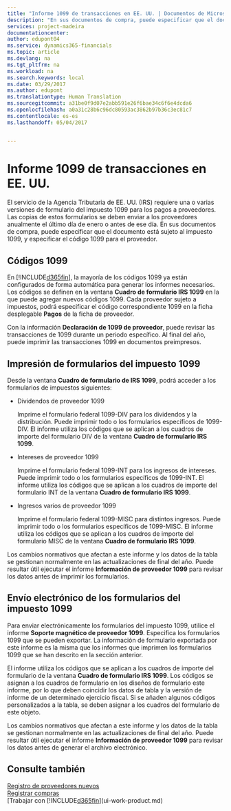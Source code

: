 ```yaml
---
title: "Informe 1099 de transacciones en EE. UU. | Documentos de Microsoft"
description: "En sus documentos de compra, puede especificar que el documento está sujeto al impuesto 1099, y especificar el código 1099 para el proveedor."
services: project-madeira
documentationcenter: 
author: edupont04
ms.service: dynamics365-financials
ms.topic: article
ms.devlang: na
ms.tgt_pltfrm: na
ms.workload: na
ms.search.keywords: local
ms.date: 03/29/2017
ms.author: edupont
ms.translationtype: Human Translation
ms.sourcegitcommit: a31be0f9d07e2abb591e26f6bae34c6f6e4dcda6
ms.openlocfilehash: a0a31c28b6c96dc80593ac3862b97b36c3ec81c7
ms.contentlocale: es-es
ms.lasthandoff: 05/04/2017


---
```

# <a name="reporting-1099-transactions-in-the-us"></a>Informe 1099 de transacciones en EE. UU.
El servicio de la Agencia Tributaria de EE. UU. (IRS) requiere una o varias versiones de formulario del impuesto 1099 para los pagos a proveedores. Las copias de estos formularios se deben enviar a los proveedores anualmente el último día de enero o antes de ese día. En sus documentos de compra, puede especificar que el documento está sujeto al impuesto 1099, y especificar el código 1099 para el proveedor.  

## <a name="1099-codes"></a>Códigos 1099
En [!INCLUDE[d365fin](includes/d365fin_md.md)], la mayoría de los códigos 1099 ya están configurados de forma automática para generar los informes necesarios. Los códigos se definen en la ventana **Cuadro de formulario IRS 1099** en la que puede agregar nuevos códigos 1099. Cada proveedor sujeto a impuestos, podrá especificar el código correspondiente 1099 en la ficha desplegable **Pagos** de la ficha de proveedor.  

Con la información **Declaración de 1099 de proveedor**, puede revisar las transacciones de 1099 durante un periodo específico. Al final del año, puede imprimir las transacciones 1099 en documentos preimpresos.  

## <a name="printing-1099-tax-forms"></a>Impresión de formularios del impuesto 1099
Desde la ventana **Cuadro de formulario de IRS 1099**, podrá acceder a los formularios de impuestos siguientes:  

* Dividendos de proveedor 1099  

  Imprime el formulario federal 1099-DIV para los dividendos y la distribución. Puede imprimir todo o los formularios específicos de 1099-DIV. El informe utiliza los códigos que se aplican a los cuadros de importe del formulario DIV de la ventana **Cuadro de formulario IRS 1099**.  
* Intereses de proveedor 1099  

  Imprime el formulario federal 1099-INT para los ingresos de intereses. Puede imprimir todo o los formularios específicos de 1099-INT. El informe utiliza los códigos que se aplican a los cuadros de importe del formulario INT de la ventana **Cuadro de formulario IRS 1099**.  
* Ingresos varios de proveedor 1099  

  Imprime el formulario federal 1099-MISC para distintos ingresos. Puede imprimir todo o los formularios específicos de 1099-MISC. El informe utiliza los códigos que se aplican a los cuadros de importe del formulario MISC de la ventana **Cuadro de formulario IRS 1099**.  

Los cambios normativos que afectan a este informe y los datos de la tabla se gestionan normalmente en las actualizaciones de final del año.
Puede resultar útil ejecutar el informe **Información de proveedor 1099** para revisar los datos antes de imprimir los formularios.

## <a name="submitting-1099-tax-forms-electronically"></a>Envío electrónico de los formularios del impuesto 1099
Para enviar electrónicamente los formularios del impuesto 1099, utilice el informe **Soporte magnético de proveedor 1099**. Especifica los formularios 1099 que se pueden exportar. La información de formulario exportada por este informe es la misma que los informes que imprimen los formularios 1099 que se han descrito en la sección anterior.  

El informe utiliza los códigos que se aplican a los cuadros de importe del formulario de la ventana **Cuadro de formulario IRS 1099**. Los códigos se asignan a los cuadros de formulario en los diseños de formulario este informe, por lo que deben coincidir los datos de tabla y la versión de informe de un determinado ejercicio fiscal. Si se añaden algunos códigos personalizados a la tabla, se deben asignar a los cuadros del formulario de este objeto.  

Los cambios normativos que afectan a este informe y los datos de la tabla se gestionan normalmente en las actualizaciones de final del año.
Puede resultar útil ejecutar el informe **Información de proveedor 1099** para revisar los datos antes de generar el archivo electrónico.  

## <a name="see-also"></a>Consulte también
[Registro de proveedores nuevos](purchasing-how-register-new-vendors.md)  
[Registrar compras](purchasing-how-record-purchases.md)  
[Trabajar con [!INCLUDE[d365fin](includes/d365fin_md.md)](ui-work-product.md)  

